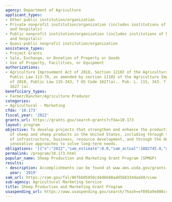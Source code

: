 ```yaml
---
agency: Department of Agriculture
applicant_types:
- Other public institution/organization
- Private nonprofit institution/organization (includes institutions of higher education
  and hospitals)
- Public nonprofit institution/organization (includes institutions of higher education
  and hospitals)
- Quasi-public nonprofit institution/organization
assistance_types:
- Project Grants
- Sale, Exchange, or Donation of Property or Goods
- Use of Property, Facilities, or Equipment
authorizations:
- Agriculture Improvement Act of 2018, Section 12102 of the Agricultural Act of 2014,
  Public Law 113-79, as amended by section 12102 of the Agriculture Improvement Act
  of 2018, Public Law 115-343, 7 US Code 1627(a).. Pub. L. 115, 343. 7 U.S.C. &sect;
  1627 (a).
beneficiary_types:
- Farmer/Rancher/Agriculture Producer
categories:
- Agricultural - Marketing
cfda: '10.173'
fiscal_year: '2022'
grants_url: https://grants.gov/search-grants?cfda=10.173
layout: program
objective: To develop projects that strengthen and enhance the production and marketing
  of sheep and sheep products in the United States, including through the improvement
  of infrastructure, business, resource development, and through the development of
  innovative approaches to solve long-term needs.
obligations: '[{"x":"2022","sam_estimate":0.0,"sam_actual":1882745.0,"usa_spending_actual":0.0},{"x":"2023","sam_estimate":13755.0,"sam_actual":0.0,"usa_spending_actual":0.0},{"x":"2024","sam_estimate":3500.0,"sam_actual":0.0,"usa_spending_actual":0.0}]'
permalink: /program/10.173.html
popular_name: Sheep Production and Marketing Grant Program (SPMGP)
results:
- description: Accomplishments can be found at www.ams.usda.gov/grants.
  year: '2019'
sam_url: https://sam.gov/fal/86fbb05050cd4d6680add5683344aeb0/view
sub-agency: Agricultural Marketing Service
title: Sheep Production and Marketing Grant Program
usaspending_url: https://www.usaspending.gov/search/?hash=ef895a9e808ccd97a19e2fa363a7a134
---
```

